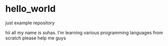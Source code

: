 # hello_world
just example repository

hii all my name is suhas.
I'm learning various programming languages from scratch please help me guys
